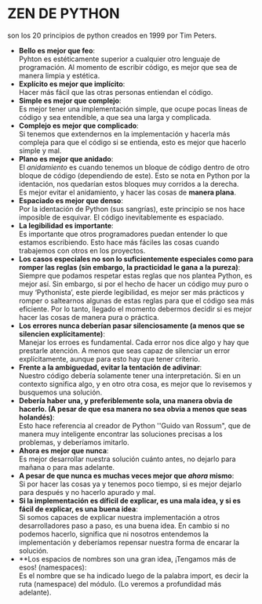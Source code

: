 # ZEN DE PYTHON

son los 20 principios de python creados en 1999 por Tim Peters.

-   **Bello es mejor que feo**:  
    Pyhton es estéticamente superior a cualquier otro lenguaje de programación. Al momento de escribir código, es mejor que sea de manera limpia y estética.
-   **Explícito es mejor que implícito**:  
    Hacer más fácil que las otras personas entiendan el código.
-   **Simple es mejor que complejo**:  
    Es mejor tener una implementación simple, que ocupe pocas lineas de código y sea entendible, a que sea una larga y complicada.
-   **Complejo es mejor que complicado**:  
    Si tenemos que extendernos en la implementación y hacerla más compleja para que el código si se entienda, esto es mejor que hacerlo simple y mal.
-   **Plano es mejor que anidado**:  
    El _anidamiento_ es cuando tenemos un bloque de código dentro de otro bloque de código (dependiendo de este). Esto se nota en Python por la identación, nos quedarían estos bloques muy corridos a la derecha.  
    Es mejor evitar el anidamiento, y hacer las cosas de **manera plana**.
-   **Espaciado es mejor que denso**:  
    Por la identación de Python (sus sangrías), este principio se nos hace imposible de esquivar. El código inevitablemente es espaciado.
-   **La legibilidad es importante**:  
    Es importante que otros programadores puedan entender lo que estamos escribiendo. Esto hace más fáciles las cosas cuando trabajemos con otros en los proyectos.
-   **Los casos especiales no son lo suficientemente especiales como para romper las reglas (sin embargo, la **practicidad le gana a la pureza**)**:  
    Siempre que podamos respetar estas reglas que nos plantea Python, es mejor así. Sin embargo, si por el hecho de hacer un código muy puro o muy ‘Pythonista’, este pierde legibilidad, es mejor ser más prácticos y romper o saltearnos algunas de estas reglas para que el código sea más eficiente. Por lo tanto, llegado el momento debermos decidir si es mejor hacer las cosas de manera pura o práctica.
-   **Los errores nunca deberían pasar silenciosamente (a menos que se silencien explícitamente)**:  
    Manejar los erroes es fundamental. Cada error nos dice algo y hay que prestarle atención. A menos que seas capaz de silenciar un error explícitamente, aunque para esto hay que tener criterio.
-   **Frente a la ambiguedad, evitar la tentación de adivinar**:  
    Nuestro código debería solamente tener una interpretación. Si en un contexto significa algo, y en otro otra cosa, es mejor que lo revisemos y busquemos una solución.
-   **Debería haber una, y preferiblemente sola, una manera obvia de hacerlo. (A pesar de que esa manera no sea obvia a menos que seas holandés)**:  
    Esto hace referencia al creador de Python ''Guido van Rossum", que de manera muy inteligente encontrar las soluciones precisas a los problemas, y deberíamos imitarlo.
-   **Ahora es mejor que nunca**:  
    Es mejor desarrollar nuestra solución cuánto antes, no dejarlo para mañana o para mas adelante.
-   **A pesar de que nunca es muchas veces mejor que _ahora_ mismo**:  
    Si por hacer las cosas ya y tenemos poco tiempo, si es mejor dejarlo para después y no hacerlo apurado y mal.
-   **Si la implementación es díficil de explicar, es una mala idea, y si es fácil de explicar, es una buena idea**:  
    Si somos capaces de explicar nuestra implementación a otros desarrolladores paso a paso, es una buena idea. En cambio si no podemos hacerlo, significa que ni nosotros entendemos la implementación y deberíamos repensar nuestra forma de encarar la solución.
-   **Los espacios de nombres son una gran idea, ¡Tengamos más de esos! (namespaces):  
    Es el nombre que se ha indicado luego de la palabra import, es decir la ruta (namespace) del módulo. (Lo veremos a profundidad más adelante).
